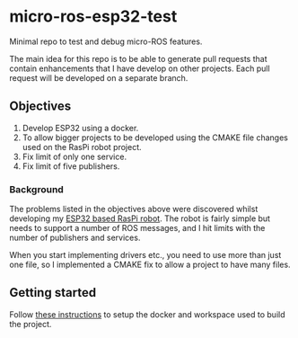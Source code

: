 # micro-ros-esp32-test

Minimal repo to test and debug micro-ROS features.

The main idea for this repo is to be able to generate pull requests that contain enhancements that I have develop on other projects.  Each pull request will be developed on a separate branch.

## Objectives

1. Develop ESP32 using a docker.
1. To allow bigger projects to be developed using the CMAKE file changes used on the RasPi robot project.
1. Fix limit of only one service.
1. Fix limit of five publishers.

### Background

The problems listed in the objectives above were discovered whilst developing my [ESP32 based RasPi robot](https://github.com/AndyBlightLeeds/raspi-robot-esp32).  The robot is fairly simple but needs to support a number of ROS messages, and I hit limits with the number of publishers and services.

When you start implementing drivers etc., you need to use more than just one file, so I implemented a CMAKE fix to allow a project to have many files.

## Getting started

Follow [these instructions](docker/README.md) to setup the docker and workspace used to build the project.
